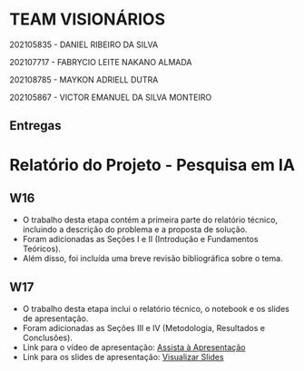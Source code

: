 # TEAM VISIONÁRIOS

202105835 - DANIEL RIBEIRO DA SILVA

202107717 - FABRYCIO LEITE NAKANO ALMADA

202108785 - MAYKON ADRIELL DUTRA

202105867 - VICTOR EMANUEL DA SILVA MONTEIRO






## Entregas

# Relatório do Projeto - Pesquisa em IA

## W16
- O trabalho desta etapa contém a primeira parte do relatório técnico, incluindo a descrição do problema e a proposta de solução.
- Foram adicionadas as Seções I e II (Introdução e Fundamentos Teóricos).
- Além disso, foi incluída uma breve revisão bibliográfica sobre o tema.

## W17
- O trabalho desta etapa inclui o relatório técnico, o notebook e os slides de apresentação.
- Foram adicionadas as Seções III e IV (Metodologia, Resultados e Conclusões).
- Link para o vídeo de apresentação: [Assista à Apresentação](https://youtu.be/joLUeVVGigA)
- Link para os slides de apresentação: [Visualizar Slides](https://www.canva.com/design/DAFr0f4UmkE/afFkT4kQKTlkwEoZhniizg/edit?utm_content=DAFr0f4UmkE&utm_campaign=designshare&utm_medium=link2&utm_source=sharebutton)

